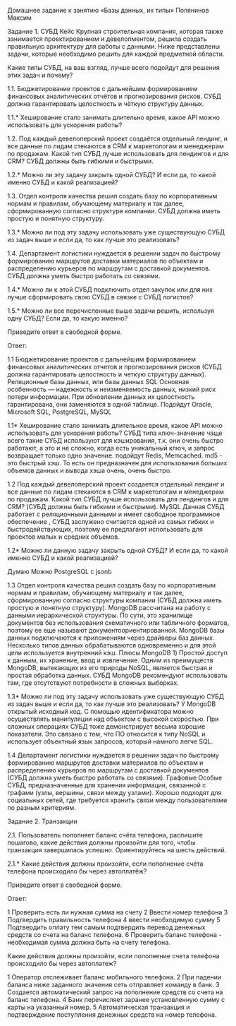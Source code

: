 Домашнее задание к занятию «Базы данных, их типы» Полянинов Максим

Задание 1. СУБД
Кейс
Крупная строительная компания, которая также занимается проектированием и девелопментом, решила создать правильную архитектуру для работы с данными. Ниже представлены задачи, которые необходимо решить для каждой предметной области.

Какие типы СУБД, на ваш взгляд, лучше всего подойдут для решения этих задач и почему?

1.1. Бюджетирование проектов с дальнейшим формированием финансовых аналитических отчётов и прогнозирования рисков. СУБД должна гарантировать целостность и чёткую структуру данных.

1.1.* Хеширование стало занимать длительно время, какое API можно использовать для ускорения работы?

1.2. Под каждый девелоперский проект создаётся отдельный лендинг, и все данные по лидам стекаются в CRM к маркетологам и менеджерам по продажам. Какой тип СУБД лучше использовать для лендингов и для CRM? СУБД должны быть гибкими и быстрыми.

1.2.* Можно ли эту задачу закрыть одной СУБД? И если да, то какой именно СУБД и какой реализацией?

1.3. Отдел контроля качества решил создать базу по корпоративным нормам и правилам, обучающему материалу и так далее, сформированную согласно структуре компании. СУБД должна иметь простую и понятную структуру.

1.3.* Можно ли под эту задачу использовать уже существующую СУБД из задач выше и если да, то как лучше это реализовать?

1.4. Департамент логистики нуждается в решении задач по быстрому формированию маршрутов доставки материалов по объектам и распределению курьеров по маршрутам с доставкой документов. СУБД должна уметь быстро работать со связями.

1.4.* Можно ли к этой СУБД подключить отдел закупок или для них лучше сформировать свою СУБД в связке с СУБД логистов?

1.5.* Можно ли все перечисленные выше задачи решить, используя одну СУБД? Если да, то какую именно?

Приведите ответ в свободной форме.


Ответ:


1.1 Бюджетирование проектов с дальнейшим формированием финансовых аналитических отчетов и прогнозирования рисков (СУБД должна гарантировать целостность и четкую структуру данных). 
Реляционные базы данных, или базы данных SQL Основная особенность — надежность и неизменяемость данных, низкий риск потери информации. При обновлении данных их целостность гарантирована, они заменяются в одной таблице. Подойдут Oracle, Microsoft SQL, PostgreSQL, MySQL

1.1* Хеширование стало занимать длительное время, какое API можно использовать для ускорения работы? 
СУБД типа ключ-значение чаще всего такие СУБД используют для кэширования, т.к. они очень быстро работают, а это и не сложно, когда есть уникальный ключ, и запрос возвращает только одно значение. подойдут Redis, Memcached. md5 - это быстрый хэш. То есть он предназначен для использования больших объемов данных и вывода хэша очень, очень быстро.

1.2 Под каждый девелоперский проект создается отдельный лендинг и все данные по лидам стекаются в CRM к маркетологам и менеджерам по продажам. Какой тип СУБД лучше использовать для лендингов и для CRM? (СУБД должны быть гибкими и быстрыми). MySQL Данная СУБД работает с реляционными данными и имеет свободное программное обеспечение , СУБД заслужено считается одной из самых гибких и быстродействующих, поэтому ее предлагают использовать для проектов малых и средних объемов. 

1.2* Можно ли данную задачу закрыть одной СУБД? И если да, то какой именно СУБД и какой реализацией?

Думаю Можно PostgreSQL с jsonb

1.3 Отдел контроля качества решил создать базу по корпоративным нормам и правилам, обучающему материалу и так далее, сформированную согласно структуры компании (СУБД должна иметь простую и понятную структуру). 
MongoDB рассчитана на работу с данными иерархической структуры. По сути, это хранилище документов без использования схематичного или табличного форматов, поэтому ее еще называют документоориентированной. MongoDB базы данных подключаются к приложениям через драйверы баз данных. Несколько типов данных обрабатываются одновременно и для этой цели используется внутренний кэш. Плюсы MongoDB 1) Простой доступ к данным, их хранение, ввод и извлечение. Одним из преимуществ MongoDB, вытекающих из его природы NoSQL, является быстрая и простая обработка данных. СУБД MongoDB рекомендуют использовать там, где отсутствуют потребности в сложных выборках.

1.3* Можно ли под эту задачу использовать уже существующую СУБД из задач выше и если да, то как лучше это реализовать? 
У MongoDB открытый исходный код. С помощью идентификатора можно осуществлять манипуляции над объектом с высокой скоростью. При сложных операциях СУБД тоже демонстрирует весьма хорошие показатели. Это связано с тем, что ПО относится к типу NoSQL и использует объектный язык запросов, который намного легче SQL.

1.4 Департамент логистики нуждается в решении задач по быстрому формированию маршрутов доставки материалов по объектам и распределению курьеров по маршрутам с доставкой документов (СУБД должна уметь быстро работать со связями). Графовые Особые СУБД, предназначенные для хранения информации, связанной с графами (узлы, вершины, связи между узлами). Хорошо подходят для социальных сетей, где требуется хранить связи между пользователями по разным критериям.





Задание 2.  Транзакции

2.1. Пользователь пополняет баланс счёта телефона, распишите пошагово, какие действия должны произойти для того, чтобы транзакция завершилась успешно. Ориентируйтесь на шесть действий.

2.1.* Какие действия должны произойти, если пополнение счёта телефона происходило бы через автоплатёж?

Приведите ответ в свободной форме.

Ответ:

1 Проверить есть ли нужная сумма на счету 
2 Ввести номер телефона 
3 Подтвердить правильность телефона 
4 ввести необходимую сумму 
5 Подтвердить оплату тем самым подтвердить перевод денежных средств со счета на баланс телефона. 
6 Проверить баланс телефона - необходимая сумма должна быть на счету телефона.

Какие действия должны произойти, если пополнение счета телефона происходило бы через автоплатеж?

1 Оператор отслеживает баланс мобильного телефона. 
2 При падении баланса ниже заданного значения сеть отправляет команду в банк. 
3 Создается автоматический запрос на пополнение средств со счета на баланс телефона. 
4 Банк перечисляет заранее установленную сумму с карты на указанный номер. 
5 Автоматическая транзакция и подтверждение поступления денежных средств на номер телефона.
